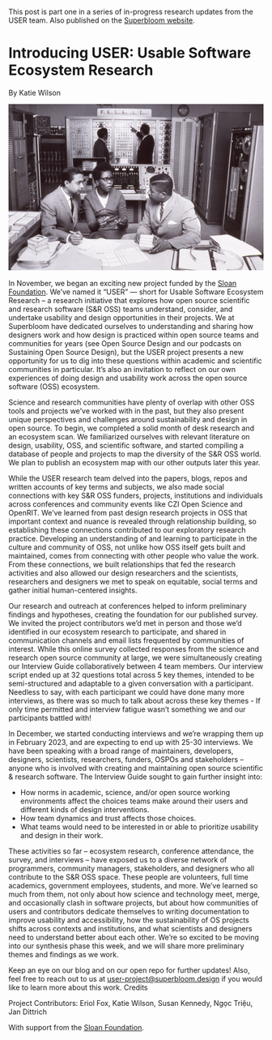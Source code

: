 This post is part one in a series of in-progress research updates from the USER team. Also published on the [Superbloom website](https://simplysecure.org/blog/introducing-user-usable-software-ecosystem-research/).

# Introducing USER: Usable Software Ecosystem Research

By Katie Wilson

![FOSDIC](FOSDIC.jpg)

In November, we began an exciting new project funded by the [Sloan Foundation](https://sloan.org/). We’ve named it “USER” — short for Usable Software Ecosystem Research – a research initiative that explores how open source scientific and research software (S&R OSS) teams understand, consider, and undertake usability and design opportunities in their projects. We at Superbloom have dedicated ourselves to understanding and sharing how designers work and how design is practiced within open source teams and communities for years (see Open Source Design and our podcasts on Sustaining Open Source Design), but the USER project presents a new opportunity for us to dig into these questions within academic and scientific communities in particular. It’s also an invitation to reflect on our own experiences of doing design and usability work across the open source software (OSS) ecosystem.

Science and research communities have plenty of overlap with other OSS tools and projects we’ve worked with in the past, but they also present unique perspectives and challenges around sustainability and design in open source. To begin, we completed a solid month of desk research and an ecosystem scan. We familiarized ourselves with relevant literature on design, usability, OSS, and scientific software, and started compiling a database of people and projects to map the diversity of the S&R OSS world. We plan to publish an ecosystem map with our other outputs later this year.

While the USER research team delved into the papers, blogs, repos and written accounts of key terms and subjects, we also made social connections with key S&R OSS funders, projects, institutions and individuals across conferences and community events like CZI Open Science and OpenRIT. We’ve learned from past design research projects in OSS that important context and nuance is revealed through relationship building, so establishing these connections contributed to our exploratory research practice. Developing an understanding of and learning to participate in the culture and community of OSS, not unlike how OSS itself gets built and maintained, comes from connecting with other people who value the work. From these connections, we built relationships that fed the research activities and also allowed our design researchers and the scientists, researchers and designers we met to speak on equitable, social terms and gather initial human-centered insights.

Our research and outreach at conferences helped to inform preliminary findings and hypotheses, creating the foundation for our published survey. We invited the project contributors we’d met in person and those we’d identified in our ecosystem research to participate, and shared in communication channels and email lists frequented by communities of interest. While this online survey collected responses from the science and research open source community at large, we were simultaneously creating our Interview Guide collaboratively between 4 team members. Our interview script ended up at 32 questions total across 5 key themes, intended to be semi-structured and adaptable to a given conversation with a participant. Needless to say, with each participant we could have done many more interviews, as there was so much to talk about across these key themes - If only time permitted and interview fatigue wasn’t something we and our participants battled with!

In December, we started conducting interviews and we’re wrapping them up in February 2023, and are expecting to end up with 25-30 interviews. We have been speaking with a broad range of maintainers, developers, designers, scientists, researchers, funders, OSPOs and stakeholders – anyone who is involved with creating and maintaining open source scientific & research software. The Interview Guide sought to gain further insight into:

- How norms in academic, science, and/or open source working environments affect the choices teams make around their users and different kinds of design interventions.
- How team dynamics and trust affects those choices.
- What teams would need to be interested in or able to prioritize usability and design in their work.

These activities so far – ecosystem research, conference attendance, the survey, and interviews – have exposed us to a diverse network of programmers, community managers, stakeholders, and designers who all contribute to the S&R OSS space. These people are volunteers, full time academics, government employees, students, and more. We’ve learned so much from them, not only about how science and technology meet, merge, and occasionally clash in software projects, but about how communities of users and contributors dedicate themselves to writing documentation to improve usability and accessibility, how the sustainability of OS projects shifts across contexts and institutions, and what scientists and designers need to understand better about each other. We’re so excited to be moving into our synthesis phase this week, and we will share more preliminary themes and findings as we work.

Keep an eye on our blog and on our open repo for further updates! Also, feel free to reach out to us at user-project@superbloom.design if you would like to learn more about this work.
Credits

Project Contributors: Eriol Fox, Katie Wilson, Susan Kennedy, Ngọc Triệu, Jan Dittrich 

With support from the [Sloan Foundation](https://sloan.org/).
